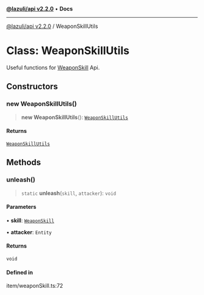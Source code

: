 [**@lazuli/api v2.2.0**](../README.md) • **Docs**

***

[@lazuli/api v2.2.0](../globals.md) / WeaponSkillUtils

# Class: WeaponSkillUtils

Useful functions for [WeaponSkill](WeaponSkill.md) Api.

## Constructors

### new WeaponSkillUtils()

> **new WeaponSkillUtils**(): [`WeaponSkillUtils`](WeaponSkillUtils.md)

#### Returns

[`WeaponSkillUtils`](WeaponSkillUtils.md)

## Methods

### unleash()

> `static` **unleash**(`skill`, `attacker`): `void`

#### Parameters

• **skill**: [`WeaponSkill`](WeaponSkill.md)

• **attacker**: `Entity`

#### Returns

`void`

#### Defined in

item/weaponSkill.ts:72
